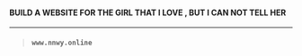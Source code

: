 #### **BUILD A WEBSITE FOR THE GIRL THAT I LOVE , BUT I CAN NOT TELL HER**

---

> #### `www.nnwy.online`



